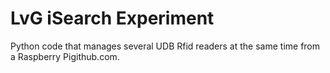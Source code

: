 # LvG iSearch Experiment
Python code that manages several UDB Rfid readers at the same time from a Raspberry Pigithub.com.